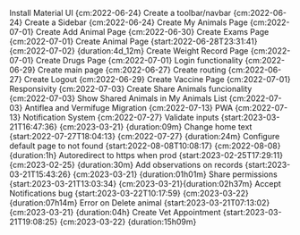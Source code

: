
Install Material UI {cm:2022-06-24}
Create a toolbar/navbar {cm:2022-06-24}
Create a Sidebar {cm:2022-06-24}
Create My Animals Page {cm:2022-07-01}
Create Add Animal Page {cm:2022-06-30}
Create Exams Page {cm:2022-07-01}
Create Animal Page {start:2022-06-28T23:31:41} {cm:2022-07-02} {duration:4d_12m}
Create Weight Record Page {cm:2022-07-01}
Create Drugs Page {cm:2022-07-01}
Login functionality {cm:2022-06-29}
Create main page {cm:2022-06-27}
Create routing {cm:2022-06-27}
Create Logout {cm:2022-06-29}
Create Vaccine Page {cm:2022-07-01}
Responsivity {cm:2022-07-03}
Create Share Animals funcionality {cm:2022-07-03}
Show Shared Animals in My Animals List {cm:2022-07-03}
Antiflea and Vermifuge Migration {cm:2022-07-13}
PWA {cm:2022-07-13}
Notification System {cm:2022-07-27}
Validate inputs {start:2023-03-21T16:47:36} {cm:2023-03-21} {duration:09m}
Change home text {start:2022-07-27T18:04:13} {cm:2022-07-27} {duration:24m}
Configure default page to not found {start:2022-08-08T10:08:17} {cm:2022-08-08} {duration:1h}
Autoredirect to https when prod {start:2023-02-25T17:29:11} {cm:2023-02-25} {duration:30m}
Add observations on records {start:2023-03-21T15:43:26} {cm:2023-03-21} {duration:01h01m}
Share permissions {start:2023-03-21T13:03:34} {cm:2023-03-21}{duration:02h37m}
Accept Notifications bug {start:2023-03-22T10:17:59} {cm:2023-03-22} {duration:07h14m}
Error on Delete animal {start:2023-03-21T07:13:02} {cm:2023-03-21} {duration:04h}
Create Vet Appointment {start:2023-03-21T19:08:25} {cm:2023-03-22} {duration:15h09m}